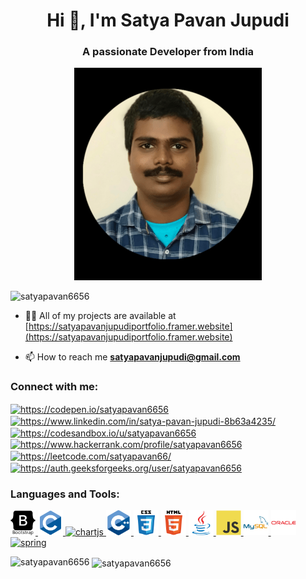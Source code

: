 <h1 align="center">Hi 👋, I'm Satya Pavan Jupudi</h1>
<h3 align="center">A passionate Developer from India</h3>
<div align="center">
<img src="profile-pic.png" />
</div>

<p align="left"> <img src="https://komarev.com/ghpvc/?username=satyapavan6656&label=Profile%20views&color=0e75b6&style=flat" alt="satyapavan6656" /> </p>

- 👨‍💻 All of my projects are available at [https://satyapavanjupudiportfolio.framer.website](https://satyapavanjupudiportfolio.framer.website)

- 📫 How to reach me **satyapavanjupudi@gmail.com**

<h3 align="left">Connect with me:</h3>
<p align="left">
<a href="https://codepen.io/https://codepen.io/satyapavan6656" target="blank"><img align="center" src="https://raw.githubusercontent.com/rahuldkjain/github-profile-readme-generator/master/src/images/icons/Social/codepen.svg" alt="https://codepen.io/satyapavan6656" height="30" width="40" /></a>
<a href="https://linkedin.com/in/https://www.linkedin.com/in/satya-pavan-jupudi-8b63a4235/" target="blank"><img align="center" src="https://raw.githubusercontent.com/rahuldkjain/github-profile-readme-generator/master/src/images/icons/Social/linked-in-alt.svg" alt="https://www.linkedin.com/in/satya-pavan-jupudi-8b63a4235/" height="30" width="40" /></a>
<a href="https://codesandbox.com/https://codesandbox.io/u/satyapavan6656" target="blank"><img align="center" src="https://raw.githubusercontent.com/rahuldkjain/github-profile-readme-generator/master/src/images/icons/Social/codesandbox.svg" alt="https://codesandbox.io/u/satyapavan6656" height="30" width="40" /></a>
<a href="https://www.hackerrank.com/https://www.hackerrank.com/profile/satyapavan6656" target="blank"><img align="center" src="https://raw.githubusercontent.com/rahuldkjain/github-profile-readme-generator/master/src/images/icons/Social/hackerrank.svg" alt="https://www.hackerrank.com/profile/satyapavan6656" height="30" width="40" /></a>
<a href="https://www.leetcode.com/https://leetcode.com/satyapavan66/" target="blank"><img align="center" src="https://raw.githubusercontent.com/rahuldkjain/github-profile-readme-generator/master/src/images/icons/Social/leet-code.svg" alt="https://leetcode.com/satyapavan66/" height="30" width="40" /></a>
<a href="https://auth.geeksforgeeks.org/user/https://auth.geeksforgeeks.org/user/satyapavan6656" target="blank"><img align="center" src="https://raw.githubusercontent.com/rahuldkjain/github-profile-readme-generator/master/src/images/icons/Social/geeks-for-geeks.svg" alt="https://auth.geeksforgeeks.org/user/satyapavan6656" height="30" width="40" /></a>
</p>

<h3 align="left">Languages and Tools:</h3>
<p align="left"> <a href="https://getbootstrap.com" target="_blank" rel="noreferrer"> <img src="https://raw.githubusercontent.com/devicons/devicon/master/icons/bootstrap/bootstrap-plain-wordmark.svg" alt="bootstrap" width="40" height="40"/> </a> <a href="https://www.cprogramming.com/" target="_blank" rel="noreferrer"> <img src="https://raw.githubusercontent.com/devicons/devicon/master/icons/c/c-original.svg" alt="c" width="40" height="40"/> </a> <a href="https://www.chartjs.org" target="_blank" rel="noreferrer"> <img src="https://www.chartjs.org/media/logo-title.svg" alt="chartjs" width="40" height="40"/> </a> <a href="https://www.w3schools.com/cpp/" target="_blank" rel="noreferrer"> <img src="https://raw.githubusercontent.com/devicons/devicon/master/icons/cplusplus/cplusplus-original.svg" alt="cplusplus" width="40" height="40"/> </a> <a href="https://www.w3schools.com/css/" target="_blank" rel="noreferrer"> <img src="https://raw.githubusercontent.com/devicons/devicon/master/icons/css3/css3-original-wordmark.svg" alt="css3" width="40" height="40"/> </a> <a href="https://www.w3.org/html/" target="_blank" rel="noreferrer"> <img src="https://raw.githubusercontent.com/devicons/devicon/master/icons/html5/html5-original-wordmark.svg" alt="html5" width="40" height="40"/> </a> <a href="https://www.java.com" target="_blank" rel="noreferrer"> <img src="https://raw.githubusercontent.com/devicons/devicon/master/icons/java/java-original.svg" alt="java" width="40" height="40"/> </a> <a href="https://developer.mozilla.org/en-US/docs/Web/JavaScript" target="_blank" rel="noreferrer"> <img src="https://raw.githubusercontent.com/devicons/devicon/master/icons/javascript/javascript-original.svg" alt="javascript" width="40" height="40"/> </a> <a href="https://www.mysql.com/" target="_blank" rel="noreferrer"> <img src="https://raw.githubusercontent.com/devicons/devicon/master/icons/mysql/mysql-original-wordmark.svg" alt="mysql" width="40" height="40"/> </a> <a href="https://www.oracle.com/" target="_blank" rel="noreferrer"> <img src="https://raw.githubusercontent.com/devicons/devicon/master/icons/oracle/oracle-original.svg" alt="oracle" width="40" height="40"/> </a> <a href="https://spring.io/" target="_blank" rel="noreferrer"> <img src="https://www.vectorlogo.zone/logos/springio/springio-icon.svg" alt="spring" width="40" height="40"/> </a> </p>

<p><img align="left" src="https://github-readme-stats.vercel.app/api/top-langs?username=satyapavan6656&show_icons=true&locale=en&layout=compact" alt="satyapavan6656" /></p>

<p>&nbsp;<img align="center" src="https://github-readme-stats.vercel.app/api?username=satyapavan6656&show_icons=true&locale=en" alt="satyapavan6656" /></p>

<!--<p><img align="center" src="https://github-readme-streak-stats.herokuapp.com/?user=satyapavan6656&(https://github-readme-streak-stats.herokuapp.com/?user=satyapavan6656)" alt="satyapavan6656" /></p>-->
